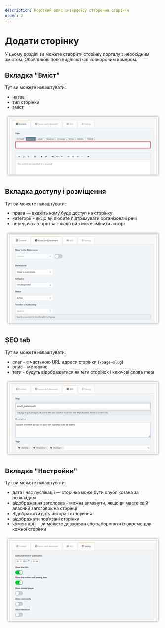 ```yaml
---
description: Короткий опис інтерфейсу створення сторінки
order: 2
---
```


# Додати сторінку

У цьому розділі ви можете створити сторінку порталу з необхідним змістом. Обов'язкові поля виділяються кольоровим камером.

## Вкладка "Вміст"

Тут ви можете налаштувати:

- назва
- тип сторінки
- зміст

![Content tab](content_tab.png)

## Вкладка доступу і розміщення

Тут ви можете налаштувати:

- права — вкажіть кому буде доступ на сторінку
- категорії - якщо ви любите підтримувати організовані речі
- передача авторства - якщо ви хочете змінити автора

![Access tab](access_tab.png)

## SEO tab

Тут ви можете налаштувати:

- слаґ - є частиною URL-адреси сторінки (`?page=slug`)
- опис - метаопис
- теги - будуть відображатися як теги сторінок і ключові слова meta

![SEO tab](seo_tab.png)

## Вкладка "Настройки"

Тут ви можете налаштувати:

- дата і час публікації — сторінка може бути опублікована за розкладом
- відображення заголовка - можна вимкнути, якщо ви маєте свій власний заголовок на сторінці
- Відображати дату автора і створення
- відображати пов’язані сторінки
- коментарі — ви можете дозволяти або забороняти їх окремо для кожної сторінки

![Tuning tab](tuning_tab.png)
